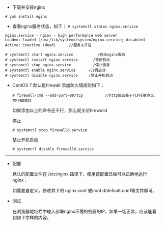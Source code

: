 * 下载并安装nginx

`# yum install nginx`

* 查看nginx服务状态，如下：
`# systemctl status nginx.service`
```
nginx.service - nginx - high performance web server
Loaded: loaded (/usr/lib/systemd/system/nginx.service; disabled)
Active: inactive (dead)      //服务未开启
```

```
# systemctl start nginx.service           /启动nginx服务
# systemctl restart nginx.service       /重新启动
# systemctl stop nginx.service          /停止服务
# systemctl enable nginx.service      /开机启动
# systemctl disable nginx.service     /禁止开机启动
```

* CentOS 7 默认是firewall 
	添加防火墙规则如下：

	```
	# firewall-cmd --add-port=80/tcp          //http协议基于TCP传输协议，放行80端口
	```

	如果添加以上的命令还不行，那么就关闭firewalld
	
	停止 
	
	`# systemctl stop firewalld.service  `
	
	禁止开机启动

	`# systemctl disable firewalld.service `

---

* 配置

	默认的配置文件在 /etc/nginx 路径下，使用该配置已经可以正确地运行nginx；

	如需要自定义，修改其下的 nginx.conf 或conf.d/default.conf等文件即可。

* 测试

	在浏览器地址栏中输入部署nginx环境的机器的IP，如果一切正常，应该能看到如下字样的内容。